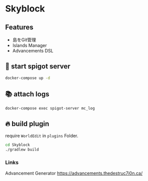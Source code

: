 # Skyblock
## Features
- 島をGit管理
- Islands Manager
- Advancements DSL

## 🐳 start spigot server
```bash
docker-compose up -d
```

## 📚 attach logs
```bash
docker-compose exec spigot-server mc_log
```

## 🔥 build plugin
require `WorldEdit` in `plugins` Folder.

```bash
cd Skyblock
./gradlew build
```

### Links
Advancement Generator
<https://advancements.thedestruc7i0n.ca/>
